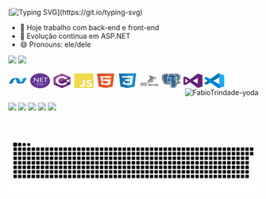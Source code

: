 [![Typing SVG](https://readme-typing-svg.herokuapp.com/?color=8f48fe&size=35&center=true&vCenter=true&width=1000&lines=Olá,+Sejam+Bem+Vindo+ao+meu+perfil.;Sou+Fábio+Trindade!)](https://git.io/typing-svg)

- 🔭 Hoje trabalho com back-end e front-end
- 🌱 Evolução continua em ASP.NET
- 😄 Pronouns: ele/dele

<div>
  <a href="https://github.com/fabiotrindade"></a>
  <img height="180em" src="https://github-readme-stats.vercel.app/api?username=fabiotrindade&show_icons=true&theme=dark&include_all_commits=true&count_private=true"/>
  <img height="180em" src="https://github-readme-stats.vercel.app/api/top-langs/?username=fabiotrindade&layout=compact&langs_count=7&theme=dark"/>
</div>
<div style="display: inline_block"><br>
  <img align="center" alt="FabioTrindade-Csharp" height="30" width="40" src="https://raw.githubusercontent.com/devicons/devicon/master/icons/dot-net/dot-net-original.svg">
  <img align="center" alt="FabioTrindade-Csharp" height="30" width="40" src="https://raw.githubusercontent.com/devicons/devicon/master/icons/dotnetcore/dotnetcore-original.svg">
  <img align="center" alt="FabioTrindade-Csharp" height="30" width="40" src="https://raw.githubusercontent.com/devicons/devicon/master/icons/csharp/csharp-original.svg">
  <img align="center" alt="FabioTrindade-Js" height="30" width="40" src="https://raw.githubusercontent.com/devicons/devicon/master/icons/javascript/javascript-plain.svg">
  <img align="center" alt="FabioTrindade-HTML" height="30" width="40" src="https://raw.githubusercontent.com/devicons/devicon/master/icons/html5/html5-original.svg">
  <img align="center" alt="FabioTrindade-CSS" height="30" width="40" src="https://raw.githubusercontent.com/devicons/devicon/master/icons/css3/css3-original.svg">
  <img align="center" alt="FabioTrindade-CSS" height="30" width="40" src="https://raw.githubusercontent.com/devicons/devicon/master/icons/microsoftsqlserver/microsoftsqlserver-plain-wordmark.svg">
  <img align="center" alt="FabioTrindade-CSS" height="30" width="40" src="https://raw.githubusercontent.com/devicons/devicon/master/icons/postgresql/postgresql-original.svg">
  <img align="center" alt="FabioTrindade-CSS" height="30" width="40" src="https://raw.githubusercontent.com/devicons/devicon/master/icons/visualstudio/visualstudio-plain.svg">
  <img align="center" alt="FabioTrindade-CSS" height="30" width="40" src="https://raw.githubusercontent.com/devicons/devicon/master/icons/vscode/vscode-original.svg">
  <img align="right" alt="FabioTrindade-yoda" height="100" src="https://media2.giphy.com/media/j0eRJzyW7XjMpu1Pqd/giphy.gif?cid=ecf05e47cqaj38h6cs48bkgap45xdg20ik09y3i2qsvfwlgi&rid=giphy.gif&ct=g">
</div>

##

<div>
  <a href="https://www.youtube.com/channel/UCB2X7xlNo1NC-YEdEQevTVA" target="_blank"><img src="https://img.shields.io/badge/YouTube-FF0000?style=for-the-badge&logo=youtube&logoColor=white" target="_blank"></a>
  <a href="https://www.instagram.com/fabio.trindade1987" target="_blank"><img src="https://img.shields.io/badge/-Instagram-%23E4405F?style=for-the-badge&logo=instagram&logoColor=white" target="_blank"></a>
 <a href="https://discord.com/channels/FabioTrindade#0488" target="_blank"><img src="https://img.shields.io/badge/Discord-7289DA?style=for-the-badge&logo=discord&logoColor=white" target="_blank"></a> 
  <a href = "mailto:contatofabiosilvatrindade@gmail.com"><img src="https://img.shields.io/badge/-Gmail-%23333?style=for-the-badge&logo=gmail&logoColor=white" target="_blank"></a>
  <a href="https://www.linkedin.com/in/fábio-trindade-89b01b89" target="_blank"><img src="https://img.shields.io/badge/-LinkedIn-%230077B5?style=for-the-badge&logo=linkedin&logoColor=white" target="_blank"></a>
  
  ![Snake animation](https://github.com/FabioTrindade/fabiotrindade/blob/output/github-contribution-grid-snake.svg)
  
</div>
